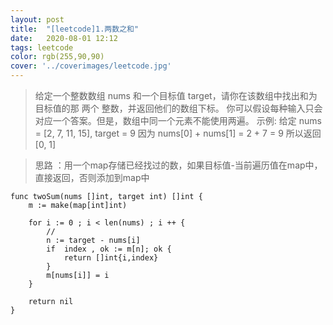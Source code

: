 ```yaml
---
layout: post
title:  "[leetcode]1.两数之和"
date:   2020-08-01 12:12
tags: leetcode
color: rgb(255,90,90)
cover: '../coverimages/leetcode.jpg'
---
```


> 给定一个整数数组 nums 和一个目标值 target，请你在该数组中找出和为目标值的那 两个 整数，并返回他们的数组下标。
> 你可以假设每种输入只会对应一个答案。但是，数组中同一个元素不能使用两遍。
> 示例:
给定 nums = [2, 7, 11, 15], target = 9
因为 nums[0] + nums[1] = 2 + 7 = 9
所以返回 [0, 1]

> 思路 ：用一个map存储已经找过的数，如果目标值-当前遍历值在map中，直接返回，否则添加到map中

``` golang
func twoSum(nums []int, target int) []int {
	m := make(map[int]int)

	for i := 0 ; i < len(nums) ; i ++ {
		//
		n := target - nums[i]
		if  index , ok := m[n]; ok {
			return []int{i,index}
		}
		m[nums[i]] = i
	}
	
	return nil
}
```